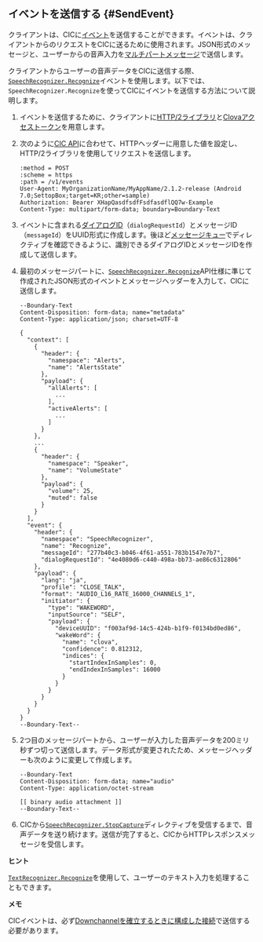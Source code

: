 ## イベントを送信する {#SendEvent}
クライアントは、CICに[イベント](/Develop/References/CIC_API.md#Event)を送信することができます。イベントは、クライアントからのリクエストをCICに送るために使用されます。JSON形式のメッセージと、ユーザーからの音声入力を[マルチパートメッセージ](/Develop/References/CIC_API.md#MultipartMessage)で送信します。

クライアントからユーザーの音声データをCICに送信する際、[`SpeechRecognizer.Recognize`](/Develop/References/MessageInterfaces/SpeechRecognizer.md#Recognize)イベントを使用します。以下では、`SpeechRecognizer.Recognize`を使ってCICにイベントを送信する方法について説明します。

<ol>
  <li>イベントを送信するために、クライアントに<a href="#RequiredLibrary">HTTP/2ライブラリ</a>と<a href="#Authorization">Clovaアクセストークン</a>を用意します。</li>
  <li>
    <p>次のように<a href="/Develop/References/CIC_API.md#SendEvent">CIC API</a>に合わせて、HTTPヘッダーに用意した値を設定し、HTTP/2ライブラリを使用してリクエストを送信します。</p>
    <pre><code>:method = POST
:scheme = https
:path = /v1/events
User-Agent: MyOrganizationName/MyAppName/2.1.2-release (Android 7.0;SettopBox;target=KR;other=sample)
Authorization: Bearer XHapQasdfsdfFsdfasdflQQ7w-Example
Content-Type: multipart/form-data; boundary=Boundary-Text
</code></pre>
  </li>
  <li>イベントに含まれる<a href="/Develop/Guides/Manage_Dialogue_ID_And_Handle_Tasks.md">ダイアログID</a>（<code>dialogRequestId</code>）とメッセージID（<code>messageId</code>）をUUID形式に作成します。後ほど<a href="#ManageMessageQ">メッセージキュー</a>でディレクティブを確認できるように、識別できるダイアログIDとメッセージIDを作成して送信します。</li>
  <li>
    <p>最初のメッセージパートに、<a href="/Develop/References/MessageInterfaces/SpeechRecognizer.md#Recognize"><code>SpeechRecognizer.Recognize</code></a>API仕様に準じて作成されたJSON形式のイベントとメッセージヘッダーを入力して、CICに送信します。</p>
    <pre><code>--Boundary-Text
Content-Disposition: form-data; name="metadata"
Content-Type: application/json; charset=UTF-8<br/>
{
  "context": [
    {
      "header": {
        "namespace": "Alerts",
        "name": "AlertsState"
      },
      "payload": {
        "allAlerts": [
          ...
        ],
        "activeAlerts": [
          ...
        ]
      }
    },
    ...
    {
      "header": {
        "namespace": "Speaker",
        "name": "VolumeState"
      },
      "payload": {
        "volume": 25,
        "muted": false
      }
    }
  ],
  "event": {
    "header": {
      "namespace": "SpeechRecognizer",
      "name": "Recognize",
      "messageId": "277b40c3-b046-4f61-a551-783b1547e7b7",
      "dialogRequestId": "4e4080d6-c440-498a-bb73-ae86c6312806"
    },
    "payload": {
      "lang": "ja",
      "profile": "CLOSE_TALK",
      "format": "AUDIO_L16_RATE_16000_CHANNELS_1",
      "initiator": {
        "type": "WAKEWORD",
        "inputSource": "SELF",
        "payload": {
          "deviceUUID": "f003af9d-14c5-424b-b1f9-f0134bd0ed86",
          "wakeWord": {
            "name": "clova",
            "confidence": 0.812312,
            "indices": {
              "startIndexInSamples": 0,
              "endIndexInSamples": 16000
            }
          }
        }
      }
    }
  }
}
--Boundary-Text--
</code></pre>
  </li>
  <li>
    <p>2つ目のメッセージパートから、ユーザーが入力した音声データを200ミリ秒ずつ切って送信します。データ形式が変更されたため、メッセージヘッダーも次のように変更して作成します。</p>
    <pre><code>--Boundary-Text
Content-Disposition: form-data; name="audio"
Content-Type: application/octet-stream<br/>
[[ binary audio attachment ]]
--Boundary-Text--
</code></pre>
  </li>
  <li>CICから<a href="/Develop/References/MessageInterfaces/SpeechRecognizer.md#StopCapture"><code>SpeechRecognizer.StopCapture</code></a>ディレクティブを受信するまで、音声データを送り続けます。送信が完了すると、CICからHTTPレスポンスメッセージを受信します。</li>
</ol>

<div class="tip">
  <p><strong>ヒント</strong></p>
  <p><a href="/Develop/References/MessageInterfaces/TextRecognizer.md#Recognize"><code>TextRecognizer.Recognize</code></a>を使用して、ユーザーのテキスト入力を処理することもできます。</p>
</div>

<div class="note">
  <p><strong>メモ</strong></p>
  <p>CICイベントは、必ず<a href="#CreateConnection">Downchannelを確立するときに構成した接続</a>で送信する必要があります。</p>
</div>
